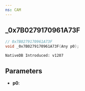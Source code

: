 ```yaml
---
ns: CAM
---
```

## _0x7B0279170961A73F

```c
// 0x7B0279170961A73F
void _0x7B0279170961A73F(Any p0);
```

```
NativeDB Introduced: v1207
```

## Parameters
* **p0**:
